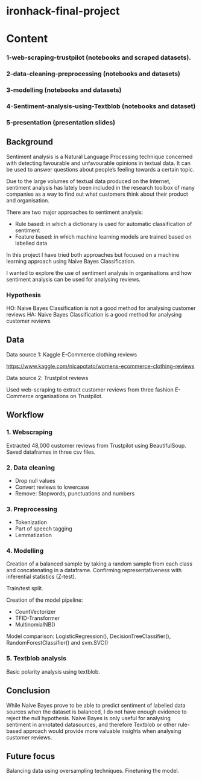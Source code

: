 # ironhack-final-project

# Content

### 1-web-scraping-trustpilot (notebooks and scraped datasets).
### 2-data-cleaning-preprocessing (notebooks and datasets)
### 3-modelling (notebooks and datasets)
### 4-Sentiment-analysis-using-Textblob (notebooks and dataset)
### 5-presentation (presentation slides)

## Background

Sentiment analysis is a Natural Language Processing technique concerned with detecting favourable and unfavourable opinions in textual data. It can be used to answer questions about people’s feeling towards a certain topic.

Due to the large volumes of textual data produced on the Internet, sentiment analysis has lately been included in the research toolbox of many companies as a way to find out what customers think about their product and organisation. 

There are two major approaches to sentiment analysis: 

- Rule based: in which a dictionary is used for automatic classification of sentiment 
- Feature based: in which machine learning models are trained based on labelled data

In this project I have tried both approaches but focused on a machine learning approach using Naive Bayes Classification. 

I wanted to explore the use of sentiment analysis in organisations and how sentiment analysis can be used for analysing reviews.

### Hypothesis

HO: Naive Bayes Classification is not a good method for analysing customer reviews
HA: Naive Bayes Classification is a good method for analysing customer reviews

## Data

Data source 1: Kaggle E-Commerce clothing reviews

https://www.kaggle.com/nicapotato/womens-ecommerce-clothing-reviews

Data source 2: Trustpilot reviews

Used web-scraping to extract customer reviews from three fashion E-Commerce organisations on Trustpilot.

## Workflow

### 1. Webscraping

Extracted 48,000 customer reviews from Trustpilot using BeautifulSoup. Saved dataframes in three csv files. 

### 2. Data cleaning

- Drop null values
- Convert reviews to lowercase
- Remove: Stopwords, punctuations and numbers

### 3. Preprocessing

- Tokenization
- Part of speech tagging
- Lemmatization

### 4. Modelling

Creation of a balanced sample by taking a random sample from each class and concatenating in a dataframe. 
Confirming representativeness with inferential statistics (Z-test). 

Train/test split.

Creation of the model pipeline:

- CountVectorizer
- TFID-Transformer
- MultinomialNB()

Model comparison: LogisticRegression(), DecisionTreeClassifier(), RandomForestClassifier() and svm.SVC()

### 5. Textblob analysis

Basic polarity analysis using textblob.


## Conclusion

While Naive Bayes prove to be able to predict sentiment of labelled data sources when the dataset is balanced, I do not have enough evidence to reject the null hypothesis. Naive Bayes is only useful for analysing sentiment in annotated datasources, and therefore Textblob or other rule-based approach would provide more valuable insights when analysing customer reviews.

## Future focus

Balancing data using oversampling techniques. Finetuning the model.

